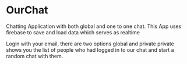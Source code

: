 # OurChat
Chatting Application with both global and one to one chat.
This App uses firebase to save and load data which serves as realtime

Login with your email, there are two options global and private private shows you the list of people who had logged in to our chat and
start a random chat with them.
